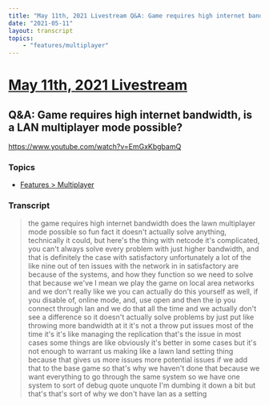 ```yaml
---
title: "May 11th, 2021 Livestream Q&A: Game requires high internet bandwidth, is a LAN multiplayer mode possible?"
date: "2021-05-11"
layout: transcript
topics:
    - "features/multiplayer"
---
```

# [May 11th, 2021 Livestream](../2021-05-11.md)
## Q&A: Game requires high internet bandwidth, is a LAN multiplayer mode possible?
https://www.youtube.com/watch?v=EmGxKbgbamQ

### Topics
* [Features > Multiplayer](../topics/features/multiplayer.md)

### Transcript

> the game requires high internet bandwidth does the lawn multiplayer mode possible so fun fact it doesn't actually solve anything, technically it could, but here's the thing with netcode it's complicated, you can't always solve every problem with just higher bandwidth, and that is definitely the case with satisfactory unfortunately a lot of the like nine out of ten issues with the network in in satisfactory are because of the systems, and how they function so we need to solve that because we've I mean we play the game on local area networks and we don't really like we you can actually do this yourself as well, if you disable of, online mode, and, use open and then the ip you connect through lan and we do that all the time and we actually don't see a difference so it doesn't actually solve problems by just put like throwing more bandwidth at it it's not a throw put issues most of the time it's it's like managing the replication that's the issue in most cases some things are like obviously it's better in some cases but it's not enough to warrant us making like a lawn land setting thing because that gives us more issues more potential issues if we add that to the base game so that's why we haven't done that because we want everything to go through the same system so we have one system to sort of debug quote unquote I'm dumbing it down a bit but that's that's sort of why we don't have lan as a setting
